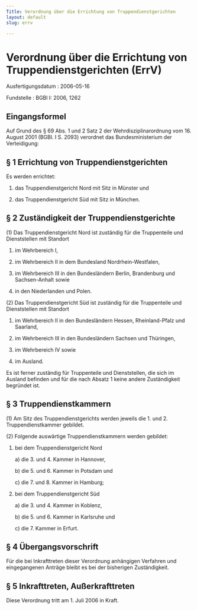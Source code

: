 ```yaml
---
Title: Verordnung über die Errichtung von Truppendienstgerichten
layout: default
slug: errv

---
```


# Verordnung über die Errichtung von Truppendienstgerichten (ErrV)

Ausfertigungsdatum
:   2006-05-16

Fundstelle
:   BGBl I: 2006, 1262



## Eingangsformel

Auf Grund des § 69 Abs. 1 und 2 Satz 2 der Wehrdisziplinarordnung vom
16\. August 2001 (BGBl. I S. 2093) verordnet das Bundesministerium der
Verteidigung:


## § 1 Errichtung von Truppendienstgerichten

Es werden errichtet:

1.  das Truppendienstgericht Nord mit Sitz in Münster und


2.  das Truppendienstgericht Süd mit Sitz in München.





## § 2 Zuständigkeit der Truppendienstgerichte

(1) Das Truppendienstgericht Nord ist zuständig für die Truppenteile
und Dienststellen mit Standort

1.  im Wehrbereich I,


2.  im Wehrbereich II in dem Bundesland Nordrhein-Westfalen,


3.  im Wehrbereich III in den Bundesländern Berlin, Brandenburg und
    Sachsen-Anhalt sowie


4.  in den Niederlanden und Polen.




(2) Das Truppendienstgericht Süd ist zuständig für die Truppenteile
und Dienststellen mit Standort

1.  im Wehrbereich II in den Bundesländern Hessen, Rheinland-Pfalz und
    Saarland,


2.  im Wehrbereich III in den Bundesländern Sachsen und Thüringen,


3.  im Wehrbereich IV sowie


4.  im Ausland.



Es ist ferner zuständig für Truppenteile und Dienststellen, die sich
im Ausland befinden und für die nach Absatz 1 keine andere
Zuständigkeit begründet ist.


## § 3 Truppendienstkammern

(1) Am Sitz des Truppendienstgerichts werden jeweils die 1. und 2.
Truppendienstkammer gebildet.

(2) Folgende auswärtige Truppendienstkammern werden gebildet:

1.  bei dem Truppendienstgericht Nord

    a)  die 3. und 4. Kammer in Hannover,


    b)  die 5. und 6. Kammer in Potsdam und


    c)  die 7. und 8. Kammer in Hamburg;





2.  bei dem Truppendienstgericht Süd

    a)  die 3. und 4. Kammer in Koblenz,


    b)  die 5. und 6. Kammer in Karlsruhe und


    c)  die 7. Kammer in Erfurt.








## § 4 Übergangsvorschrift

Für die bei Inkrafttreten dieser Verordnung anhängigen Verfahren und
eingegangenen Anträge bleibt es bei der bisherigen Zuständigkeit.


## § 5 Inkrafttreten, Außerkrafttreten

Diese Verordnung tritt am 1. Juli 2006 in Kraft.

